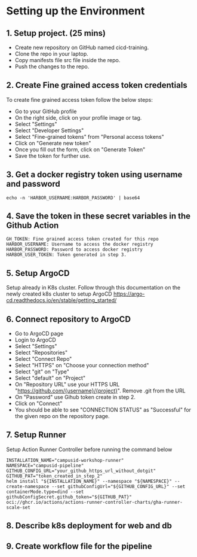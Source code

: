 # Setting up the Environment

## 1. Setup project. (25 mins)
- Create new repository on GitHub named cicd-training.
- Clone the repo in your laptop.
-  Copy manifests file src file inside the repo.
-  Push the changes to the repo.

## 2. Create Fine grained access token credentials 
    
To create fine grained access token follow the below steps:
  - Go to your GitHub profile
  - On the right side, click on your profile image or tag.
  - Select "Settings"
  - Select "Developer Settings"
  - Select "Fine-grained tokens" from "Personal access tokens"
  - Click on "Generate new token"
  - Once you fill out the form, click on "Generate Token"
  - Save the token for further use.


## 3. Get a docker registry token using username and password

```
echo -n 'HARBOR_USERNAME:HARBOR_PASSWORD' | base64
```

## 4. Save the token in these secret variables in the Github Action

```
GH_TOKEN: Fine grained access token created for this repo
HARBOR_USERNAME: Username to access the docker registry
HARBOR_PASSWORD: Password to access docker registry
HARBOR_USER_TOKEN: Token generated in step 3.
```

## 5. Setup ArgoCD
Setup already in K8s cluster. 
Follow through this documentation on the newly created k8s cluster to setup ArgoCD https://argo-cd.readthedocs.io/en/stable/getting_started/
## 6. Connect repository to ArgoCD

- Go to ArgoCD page
- Login to ArgoCD
- Select "Settings"
- Select "Repositories"
- Select "Connect Repo"
- Select "HTTPS" on "Choose your connection method"
- Select "git" on "Type"
- Select "default" on "Project"
- On "Repository URL" use your HTTPS URL "https://github.com/{username}/{project}". Remove .git from the URL
- On "Password" use Gihub token create in step 2.
- Click on "Connect"
- You should be able to see "CONNECTION STATUS" as "Successful" for the given repo on the repository page.


## 7. Setup Runner

Setup Action Runner Controller before running the command below

```
INSTALLATION_NAME="campusid-workshop-runner"
NAMESPACE="campusid-pipeline"
GITHUB_CONFIG_URL="your_github_https_url_without_dotgit"
GITHUB_PAT="token_created_in_step_2"
helm install "${INSTALLATION_NAME}" --namespace "${NAMESPACE}" --create-namespace --set githubConfigUrl="${GITHUB_CONFIG_URL}" --set containerMode.type=dind --set githubConfigSecret.github_token="${GITHUB_PAT}" oci://ghcr.io/actions/actions-runner-controller-charts/gha-runner-scale-set
```
## 8. Describe k8s deployment for web and db 

## 9. Create workflow file for the pipeline

